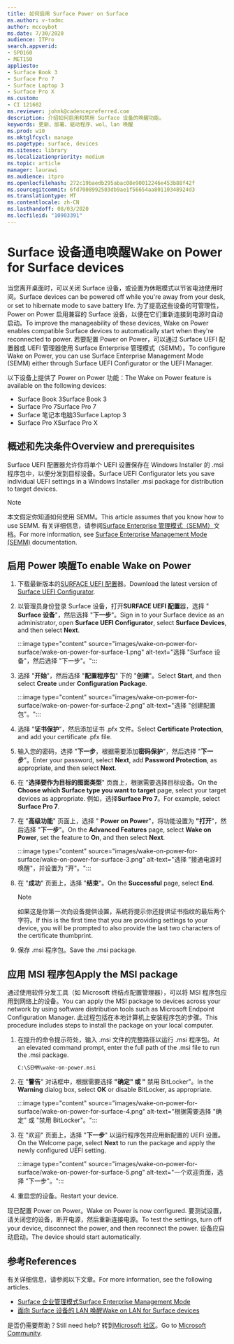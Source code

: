 ```yaml
---
title: 如何启用 Surface Power on Surface
ms.author: v-todmc
author: mccoybot
ms.date: 7/30/2020
audience: ITPro
search.appverid:
- SPO160
- MET150
appliesto:
- Surface Book 3
- Surface Pro 7
- Surface Laptop 3
- Surface Pro X
ms.custom:
- CI 121602
ms.reviewer: johnk@cadencepreferred.com
description: 介绍如何启用和禁用 Surface 设备的唤醒功能。
keywords: 更新、部署、驱动程序、wol、lan 唤醒
ms.prod: w10
ms.mktglfcycl: manage
ms.pagetype: surface, devices
ms.sitesec: library
ms.localizationpriority: medium
ms.topic: article
manager: laurawi
ms.audience: itpro
ms.openlocfilehash: 272c19baedb295abac08e90012246e453b88f42f
ms.sourcegitcommit: 6fd7008992503db9ae1f56654aa80110348924d3
ms.translationtype: MT
ms.contentlocale: zh-CN
ms.lasthandoff: 08/03/2020
ms.locfileid: "10903391"
---
```

# <span data-ttu-id="1add0-104">Surface 设备通电唤醒</span><span class="sxs-lookup"><span data-stu-id="1add0-104">Wake on Power for Surface devices</span></span>

<span data-ttu-id="1add0-105">当您离开桌面时，可以关闭 Surface 设备，或设置为休眠模式以节省电池使用时间。</span><span class="sxs-lookup"><span data-stu-id="1add0-105">Surface devices can be powered off while you're away from your desk, or set to hibernate mode to save battery life.</span></span> <span data-ttu-id="1add0-106">为了提高这些设备的可管理性，Power on Power 启用兼容的 Surface 设备，以便在它们重新连接到电源时自动启动。</span><span class="sxs-lookup"><span data-stu-id="1add0-106">To improve the manageability of these devices, Wake on Power enables compatible Surface devices to automatically start when they're reconnected to power.</span></span> <span data-ttu-id="1add0-107">若要配置 Power on Power，可以通过 Surface UEFI 配置器或 UEFI 管理器使用 Surface Enterprise 管理模式（SEMM）。</span><span class="sxs-lookup"><span data-stu-id="1add0-107">To configure Wake on Power, you can use Surface Enterprise Management Mode (SEMM) either through Surface UEFI Configurator or the UEFI Manager.</span></span>

<span data-ttu-id="1add0-108">以下设备上提供了 Power on Power 功能：</span><span class="sxs-lookup"><span data-stu-id="1add0-108">The Wake on Power feature is available on the following devices:</span></span>

- <span data-ttu-id="1add0-109">Surface Book 3</span><span class="sxs-lookup"><span data-stu-id="1add0-109">Surface Book 3</span></span>
- <span data-ttu-id="1add0-110">Surface Pro 7</span><span class="sxs-lookup"><span data-stu-id="1add0-110">Surface Pro 7</span></span>
- <span data-ttu-id="1add0-111">Surface 笔记本电脑3</span><span class="sxs-lookup"><span data-stu-id="1add0-111">Surface Laptop 3</span></span>
- <span data-ttu-id="1add0-112">Surface Pro X</span><span class="sxs-lookup"><span data-stu-id="1add0-112">Surface Pro X</span></span> 

## <span data-ttu-id="1add0-113">概述和先决条件</span><span class="sxs-lookup"><span data-stu-id="1add0-113">Overview and prerequisites</span></span>

<span data-ttu-id="1add0-114">Surface UEFI 配置器允许你将单个 UEFI 设置保存在 Windows Installer 的 .msi 程序包中，以便分发到目标设备。</span><span class="sxs-lookup"><span data-stu-id="1add0-114">Surface UEFI Configurator lets you save individual UEFI settings in a Windows Installer .msi package for distribution to target devices.</span></span> 

> [!NOTE]
> <span data-ttu-id="1add0-115">本文假定你知道如何使用 SEMM。</span><span class="sxs-lookup"><span data-stu-id="1add0-115">This article assumes that you know how to use SEMM.</span></span> <span data-ttu-id="1add0-116">有关详细信息，请参阅[Surface Enterprise 管理模式（SEMM）](surface-enterprise-management-mode.md)文档。</span><span class="sxs-lookup"><span data-stu-id="1add0-116">For more information, see [Surface Enterprise Management Mode (SEMM)](surface-enterprise-management-mode.md) documentation.</span></span>

## <span data-ttu-id="1add0-117">启用 Power 唤醒</span><span class="sxs-lookup"><span data-stu-id="1add0-117">To enable Wake on Power</span></span>

1.  <span data-ttu-id="1add0-118">下载最新版本的[SURFACE UEFI 配置](https://www.microsoft.com/download/confirmation.aspx?id=46703)器。</span><span class="sxs-lookup"><span data-stu-id="1add0-118">Download the latest version of [Surface UEFI Configurator](https://www.microsoft.com/download/confirmation.aspx?id=46703).</span></span>
2.  <span data-ttu-id="1add0-119">以管理员身份登录 Surface 设备，打开**SURFACE UEFI 配置**器，选择 " **Surface 设备**"，然后选择 "**下一步**"。</span><span class="sxs-lookup"><span data-stu-id="1add0-119">Sign in to your Surface device as an administrator, open **Surface UEFI Configurator**, select **Surface Devices**, and then select **Next**.</span></span>

    :::image type="content" source="images/wake-on-power-for-surface/wake-on-power-for-surface-1.png" alt-text="选择 "Surface 设备"，然后选择 "下一步"。":::
3.  <span data-ttu-id="1add0-121">选择 "**开始**"，然后选择 "**配置程序包**" 下的 "**创建**"。</span><span class="sxs-lookup"><span data-stu-id="1add0-121">Select **Start**, and then select **Create** under **Configuration Package**.</span></span>

    :::image type="content" source="images/wake-on-power-for-surface/wake-on-power-for-surface-2.png" alt-text="选择 "创建配置包"。":::
4.  <span data-ttu-id="1add0-123">选择 "**证书保护**"，然后添加证书 .pfx 文件。</span><span class="sxs-lookup"><span data-stu-id="1add0-123">Select **Certificate Protection**, and add your certificate .pfx file.</span></span> 
5. <span data-ttu-id="1add0-124">输入您的密码，选择 "**下一步**，根据需要添加**密码保护**"，然后选择 "**下一步**"。</span><span class="sxs-lookup"><span data-stu-id="1add0-124">Enter your password, select **Next**, add **Password Protection**, as appropriate, and then select **Next**.</span></span>
6.  <span data-ttu-id="1add0-125">在 "**选择要作为目标的图面类型**" 页面上，根据需要选择目标设备。</span><span class="sxs-lookup"><span data-stu-id="1add0-125">On the **Choose which Surface type you want to target** page, select your target devices as appropriate.</span></span> <span data-ttu-id="1add0-126">例如，选择**Surface Pro 7**。</span><span class="sxs-lookup"><span data-stu-id="1add0-126">For example, select **Surface Pro 7**.</span></span>
7.  <span data-ttu-id="1add0-127">在 "**高级功能**" 页面上，选择 " **Power on Power**"，将功能设置为 **"打开**"，然后选择 "**下一步**"。</span><span class="sxs-lookup"><span data-stu-id="1add0-127">On the **Advanced Features** page, select **Wake on Power**, set the feature to **On**, and then select **Next**.</span></span>

    :::image type="content" source="images/wake-on-power-for-surface/wake-on-power-for-surface-3.png" alt-text="选择 "接通电源时唤醒"，并设置为 "开"。"::: 
8.  <span data-ttu-id="1add0-129">在 "**成功**" 页面上，选择 "**结束**"。</span><span class="sxs-lookup"><span data-stu-id="1add0-129">On the **Successful** page, select **End**.</span></span>

    > [!NOTE]
    > <span data-ttu-id="1add0-130">如果这是你第一次向设备提供设置，系统将提示你还提供证书指纹的最后两个字符。</span><span class="sxs-lookup"><span data-stu-id="1add0-130">If this is the first time that you are providing settings to your device, you will be prompted to also provide the last two characters of the certificate thumbprint.</span></span> 
9.  <span data-ttu-id="1add0-131">保存 .msi 程序包。</span><span class="sxs-lookup"><span data-stu-id="1add0-131">Save the .msi package.</span></span> 

## <span data-ttu-id="1add0-132">应用 MSI 程序包</span><span class="sxs-lookup"><span data-stu-id="1add0-132">Apply the MSI package</span></span> 

<span data-ttu-id="1add0-133">通过使用软件分发工具（如 Microsoft 终结点配置管理器），可以将 MSI 程序包应用到网络上的设备。</span><span class="sxs-lookup"><span data-stu-id="1add0-133">You can apply the MSI package to devices across your network by using software distribution tools such as Microsoft Endpoint Configuration Manager.</span></span> <span data-ttu-id="1add0-134">此过程包括在本地计算机上安装程序包的步骤。</span><span class="sxs-lookup"><span data-stu-id="1add0-134">This procedure includes steps to install the package on your local computer.</span></span> 

1.  <span data-ttu-id="1add0-135">在提升的命令提示符处，输入 .msi 文件的完整路径以运行 .msi 程序包。</span><span class="sxs-lookup"><span data-stu-id="1add0-135">At an elevated command prompt, enter the full path of the .msi file to run the .msi package.</span></span> 

    ```
    C:\SEMM\wake-on-power.msi 
    ```

2.  <span data-ttu-id="1add0-136">在 "**警告**" 对话框中，根据需要选择 **"确定" 或 "** 禁用 BitLocker"。</span><span class="sxs-lookup"><span data-stu-id="1add0-136">In the **Warning** dialog box, select **OK** or disable BitLocker, as appropriate.</span></span>

    :::image type="content" source="images/wake-on-power-for-surface/wake-on-power-for-surface-4.png" alt-text="根据需要选择 "确定" 或 "禁用 BitLocker"。":::
3.  <span data-ttu-id="1add0-138">在 "欢迎" 页面上，选择 "**下一步**" 以运行程序包并应用新配置的 UEFI 设置。</span><span class="sxs-lookup"><span data-stu-id="1add0-138">On the Welcome page, select **Next** to run the package and apply the newly configured UEFI setting.</span></span>

    :::image type="content" source="images/wake-on-power-for-surface/wake-on-power-for-surface-5.png" alt-text="一个欢迎页面，选择 "下一步"。":::
4.  <span data-ttu-id="1add0-140">重启您的设备。</span><span class="sxs-lookup"><span data-stu-id="1add0-140">Restart your device.</span></span> 

<span data-ttu-id="1add0-141">现已配置 Power on Power。</span><span class="sxs-lookup"><span data-stu-id="1add0-141">Wake on Power is now configured.</span></span> <span data-ttu-id="1add0-142">要测试设置，请关闭您的设备，断开电源，然后重新连接电源。</span><span class="sxs-lookup"><span data-stu-id="1add0-142">To test the settings, turn off your device, disconnect the power, and then reconnect the power.</span></span> <span data-ttu-id="1add0-143">设备应自动启动。</span><span class="sxs-lookup"><span data-stu-id="1add0-143">The device should start automatically.</span></span> 

## <span data-ttu-id="1add0-144">参考</span><span class="sxs-lookup"><span data-stu-id="1add0-144">References</span></span>

<span data-ttu-id="1add0-145">有关详细信息，请参阅以下文章。</span><span class="sxs-lookup"><span data-stu-id="1add0-145">For more information, see the following articles.</span></span> 

- [<span data-ttu-id="1add0-146">Surface 企业管理模式</span><span class="sxs-lookup"><span data-stu-id="1add0-146">Surface Enterprise Management Mode</span></span>](surface-enterprise-management-mode.md)
- [<span data-ttu-id="1add0-147">面向 Surface 设备的 LAN 唤醒</span><span class="sxs-lookup"><span data-stu-id="1add0-147">Wake on LAN for Surface devices</span></span>](wake-on-lan-for-surface-devices.md)

<span data-ttu-id="1add0-148">是否仍需要帮助？</span><span class="sxs-lookup"><span data-stu-id="1add0-148">Still need help?</span></span> <span data-ttu-id="1add0-149">转到[Microsoft 社区](https://answers.microsoft.com/)。</span><span class="sxs-lookup"><span data-stu-id="1add0-149">Go to [Microsoft Community](https://answers.microsoft.com/).</span></span>